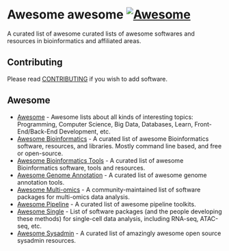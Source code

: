 # Awesome awesome [![Awesome](https://cdn.rawgit.com/sindresorhus/awesome/d7305f38d29fed78fa85652e3a63e154dd8e8829/media/badge.svg)](https://github.com/sindresorhus/awesome)

A curated list of awesome curated lists of awesome softwares and resources in bioinformatics and affiliated areas.

## Contributing
Please read [CONTRIBUTING](./CONTRIBUTING.md) if you wish to add software.

## Awesome

* [Awesome](https://github.com/sindresorhus/awesome) - Awesome lists about all kinds of interesting topics: Programming, Computer Science, Big Data, Databases, Learn, Front-End/Back-End Development, etc.
* [Awesome Bioinformatics](https://github.com/danielecook/Awesome-Bioinformatics) - A curated list of awesome Bioinformatics software, resources, and libraries. Mostly command line based, and free or open-source.
* [Awesome Bioinformatics Tools](https://github.com/ZhihaoXie/awesome-bioinformatics-tools) - A curated list of awesome Bioinformatics software, tools and resources.
* [Awesome Genome Annotation](https://juke34.github.io/awesome-genome-annotation/) - A curated list of awesome genome annotation tools.
* [Awesome Multi-omics](https://github.com/mikelove/awesome-multi-omics) - A community-maintained list of software packages for multi-omics data analysis.
* [Awesome Pipeline](https://github.com/pditommaso/awesome-pipeline) - A curated list of awesome pipeline toolkits.
* [Awesome Single](https://github.com/seandavi/awesome-single-cell) - List of software packages (and the people developing these methods) for single-cell data analysis, including RNA-seq, ATAC-seq, etc.
* [Awesome Sysadmin](https://github.com/kahun/awesome-sysadmin/blob/master/README.md) - A curated list of amazingly awesome open source sysadmin resources. 
